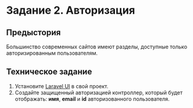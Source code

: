 # Задание 2. Авторизация

## Предыстория

Большинство современных сайтов имеют разделы, доступные только авторизированным пользователям. 

## Техническое задание

1. Установите [Laravel UI](https://github.com/laravel/ui) в свой проект.
1. Создайте защищенный авторизацией контроллер, который будет 
отображать: **имя**, **email** и **id** авторизованного пользователя.  
   
